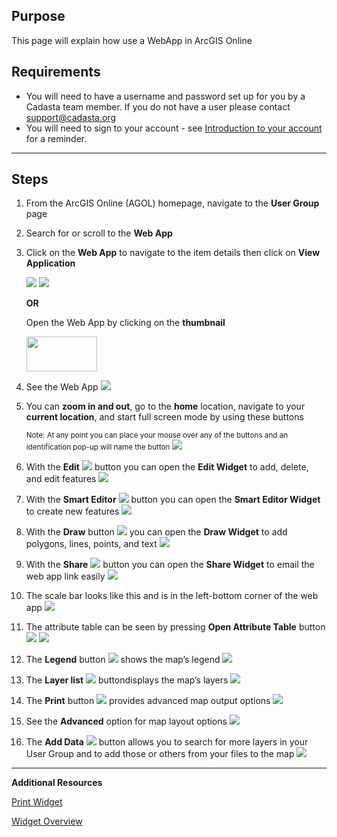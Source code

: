 ## Purpose

This page will explain how use a WebApp in ArcGIS Online

## Requirements

* You will need to have a username and password set up for you by a Cadasta team member. If you do not have a user please contact support@cadasta.org
* You will need to sign to your account - see [Introduction to your account](intro_to_account/index.md) for a reminder.

-----

## Steps


1. From the ArcGIS Online (AGOL) homepage, navigate to the **User Group** page

2. Search for or scroll to the **Web App**

3. Click on the **Web App** to navigate to the item details then click on **View Application**

    ![](imgs/image24.jpg)
    ![](imgs/image15.jpg)

    **OR**

    Open the Web App by clicking on the **thumbnail**

    <img src="imgs/image8.jpg"  width="113" height ="56">

4. See the Web App
![](imgs/image8.jpg)

5. You can **zoom in and out**, go to the **home** location, navigate to your **current location**, and start full screen mode by using these buttons

    <small>Note: At any point you can place your mouse over any of the buttons and an
identification pop-up will name the button</small>
![](imgs/image18.jpg)


1. With the **Edit** ![](imgs/image2.jpg) button  you can open the **Edit Widget** to add, delete, and edit features
![](imgs/image6.jpg)

1. With the **Smart Editor** ![](imgs/image16.jpg) button  you can open the **Smart Editor Widget** to create new features
![](imgs/image7.jpg)

1. With the **Draw** button ![](imgs/image9.jpg) you can open the **Draw Widget** to add polygons, lines, points, and text
![](imgs/image13.jpg)

1. With the **Share** ![](imgs/image14.jpg) button  you can open the **Share Widget** to email the web app link easily
![](imgs/image4.jpg)

1. The scale bar looks like this and is in the left-bottom corner of the web app
![](imgs/image21.jpg)

1. The attribute table can be seen by pressing **Open Attribute Table** button
![](imgs/image17.jpg)
![](imgs/image22.jpg)

1. The **Legend** button ![](imgs/image3.jpg) shows the map’s legend
![](imgs/image5.jpg)

1. The **Layer list** ![](imgs/image23.jpg) buttondisplays the map’s layers
![](imgs/image12.jpg)

1. The **Print** button ![](imgs/image1.jpg) provides advanced map output options
![](imgs/image20.jpg)

1. See the **Advanced** option for map layout options
![](imgs/image11.jpg)

1. The **Add Data** ![](imgs/image10.jpg) button  allows you to search for more layers in your User Group and to add those or others from your files to the map
![](imgs/image25.jpg)

------

<b>Additional Resources</b>

[Print Widget](http://doc.arcgis.com/en/web-appbuilder/create-apps/widget-print.htm)

[Widget Overview](http://doc.arcgis.com/en/web-appbuilder/create-apps/widget-overview.htm)


